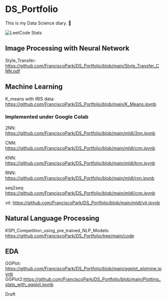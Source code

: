 # DS_Portfolio
This is my Data Science diary. 📔 

![LeetCode Stats](https://leetcard.jacoblin.cool/iscopark67?theme=dark&font=Cairo&ext=heatmap)
## Image Processing with Neural Network
Style_Transfer: https://github.com/FranciscoPark/DS_Portfolio/blob/main/Style_Transfer_CNN.pdf
## Machine Learning
K_means with IRIS data: https://github.com/FranciscoPark/DS_Portfolio/blob/main/K_Means.ipynb
### Implemented under Google Colab

2NN: https://github.com/FranciscoPark/DS_Portfolio/blob/main/mldl/2nn.ipynb

CNN: https://github.com/FranciscoPark/DS_Portfolio/blob/main/mldl/cnn.ipynb

KNN: https://github.com/FranciscoPark/DS_Portfolio/blob/main/mldl/knn.ipynb

RNN: https://github.com/FranciscoPark/DS_Portfolio/blob/main/mldl/rnn.ipynb

seq2seq: https://github.com/FranciscoPark/DS_Portfolio/blob/main/mldl/cnn.ipynb

vit: https://github.com/FranciscoPark/DS_Portfolio/blob/main/mldl/vit.ipynb
## Natural Language Processing
KSPI_Competition_using_pre_trained_NLP_Models: https://github.com/FranciscoPark/DS_Portfolio/tree/main/code

## EDA
GGPlot: https://github.com/FranciscoPark/DS_Portfolio/blob/main/ggplot_plotnine.ipynb
GGPlot2:https://github.com/FranciscoPark/DS_Portfolio/blob/main/Plotting_stats_with_ggplot.ipynb

Draft
